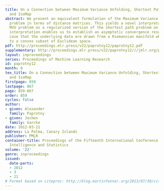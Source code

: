 ```yaml
---
title: On a Connection between Maximum Variance Unfolding, Shortest Path Problems
  and IsoMap
abstract: We present an equivalent formulation of the Maximum Variance Unfolding (MVU)
  problem in terms of distance matrices. This yields a novel interpretation of the
  MVU problem as a regularized version of the shortest path problem on a graph. This
  interpretation enables us to establish an asymptotic convergence result for the
  case that the underlying data are drawn from a Riemannian manifold which is isometric
  to a convex subset of Euclidean space.
pdf: http://proceedings.mlr.press/v22/paprotny12/paprotny12.pdf
supplementary: http://proceedings.mlr.press/v22/paprotny12///jmlr.org/proceedings/papers/v22/paprotny12/paprotny12Supple.pdf
layout: inproceedings
series: Proceedings of Machine Learning Research
id: paprotny12
month: 0
tex_title: On a Connection between Maximum Variance Unfolding, Shortest Path Problems
  and IsoMap
firstpage: 859
lastpage: 867
page: 859-867
order: 859
cycles: false
author:
- given: Alexander
  family: Paprotny
- given: Jochen
  family: Garcke
date: 2012-03-21
address: La Palma, Canary Islands
publisher: PMLR
container-title: Proceedings of the Fifteenth International Conference on Artificial
  Intelligence and Statistics
volume: '22'
genre: inproceedings
issued:
  date-parts:
  - 2012
  - 3
  - 21
# Format based on citeproc: http://blog.martinfenner.org/2013/07/30/citeproc-yaml-for-bibliographies/
---
```

